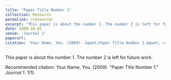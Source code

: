 ```yaml
---
title: "Paper Title Number 1"
collection: Research
permalink: /research/
excerpt: 'This paper is about the number 1. The number 2 is left for future work.'
date: 2009-10-01
venue: 'Journal 1'
paperurl: 
citation: 'Your Name, You. (2009). &quot;Paper Title Number 1.&quot; <i>Journal 1</i>. 1(1).'
---
```

This paper is about the number 1. The number 2 is left for future work.

Recommended citation: Your Name, You. (2009). "Paper Title Number 1." <i>Journal 1</i>. 1(1).
